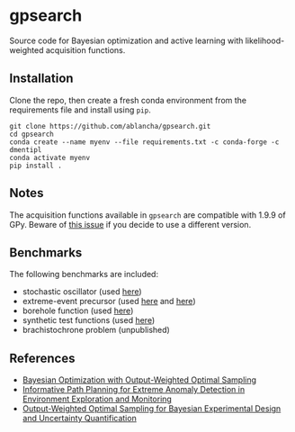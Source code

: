 # gpsearch

Source code for Bayesian optimization and active learning with likelihood-weighted acquisition functions. 

## Installation

Clone the repo, then create a fresh conda environment from the requirements file and install using `pip`.

```
git clone https://github.com/ablancha/gpsearch.git
cd gpsearch
conda create --name myenv --file requirements.txt -c conda-forge -c dmentipl
conda activate myenv
pip install .
```

## Notes
The acquisition functions available in `gpsearch` are compatible with 1.9.9 of GPy. Beware of [this issue](https://github.com/SheffieldML/GPy/issues/802) if you decide to use a different version.

## Benchmarks

The following benchmarks are included:
* stochastic oscillator (used [here](https://arxiv.org/abs/2006.12394))
* extreme-event precursor (used [here](https://arxiv.org/abs/2004.10599) and [here](https://arxiv.org/abs/2006.12394))
* borehole function (used [here](https://arxiv.org/abs/2006.12394))
* synthetic test functions (used [here](https://arxiv.org/abs/2004.10599))
* brachistochrone problem (unpublished)

## References

* [Bayesian Optimization with Output-Weighted Optimal Sampling](https://arxiv.org/abs/2004.10599)
* [Informative Path Planning for Extreme Anomaly Detection in Environment Exploration and Monitoring](https://arxiv.org/abs/2005.10040)
* [Output-Weighted Optimal Sampling for Bayesian Experimental Design and Uncertainty Quantification](https://arxiv.org/abs/2006.12394)

